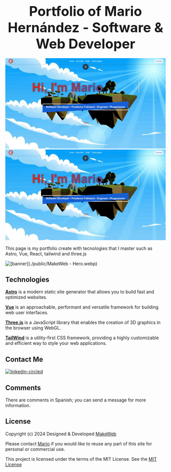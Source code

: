 <div align="center">
    <h1 style="font-size: 3em; font-weight: bold; margin: 20px 0;">Portfolio of Mario Hernández - Software & Web Developer</h1>
</div>

![banner](https://raw.githubusercontent.com/ninhoProgrammer/mario-hernandez-site/refs/heads/main/public/Hero.webp)
![banner](https://raw.githubusercontent.com/ninhoProgrammer/mario-hernandez-site/refs/heads/main/public/Hero.webp)

This page is my portfolio create with tecnologies that I master such as Astro, Vue, React, tailwind and three.js

![[banner](./public/MakeWeb - Hero.webp)](https://raw.githubusercontent.com/MakeWebMX/MakeWebPrincipal/refs/heads/main/public/MakeWeb%20Logo_MW.svg)

<h2><a src="https://img.icons8.com/?size=100&id=aJPLw-4jUCR3&format=png&color=000000" alt="linkedin-circled"/></a> Technologies</h2>

**[Astro](https://astro.build)** is a modern static site generator that allows you to build fast and optimized websites.  

**[Vue](https://vuejs.org/)** is an approachable, performant and versatile framework for building web user interfaces.

**[Three.js](https://threejs.org)** is a JavaScript library that enables the creation of 3D graphics in the browser using WebGL.

**[TailWind](https://tailwindcss.com)** is a utility-first CSS framework, providing a highly customizable and efficient way to style your web applications.

<h2>Contact Me</h2>
<a href="https://www.linkedin.com/in/it-mario-hernández/"><img width="64" height="64" src="https://img.icons8.com/arcade/64/linkedin-circled.png" alt="linkedin-circled"/></a>

<h2>Comments</h2>

There are comments in Spanish; you can send a message for more information.

<h2>License</h2>

Copyright (c) 2024  Designed & Developed [MakeWeb](https://github.com/MakeWebMX)

Please contact [Mario](https://www.linkedin.com/in/it-mario-hernández/) if you would like to reuse any part of this site for personal or commercial use.

This project is licensed under the terms of the MIT License. See the [MIT License](LICENSE)
